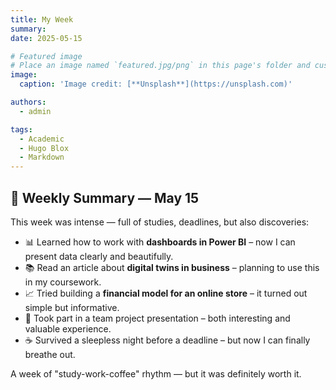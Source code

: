 ```yaml
---
title: My Week
summary: 
date: 2025-05-15

# Featured image
# Place an image named `featured.jpg/png` in this page's folder and customize its options here.
image:
  caption: 'Image credit: [**Unsplash**](https://unsplash.com)'

authors:
  - admin

tags:
  - Academic
  - Hugo Blox
  - Markdown
---
```


## 📅 Weekly Summary — May 15  

This week was intense — full of studies, deadlines, but also discoveries:  

- 📊 Learned how to work with **dashboards in Power BI** – now I can present data clearly and beautifully.  
- 📚 Read an article about **digital twins in business** – planning to use this in my coursework.  
- 📈 Tried building a **financial model for an online store** – it turned out simple but informative.  
- 🤝 Took part in a team project presentation – both interesting and valuable experience.  
- ☕️ Survived a sleepless night before a deadline – but now I can finally breathe out.  

A week of "study-work-coffee" rhythm — but it was definitely worth it.


